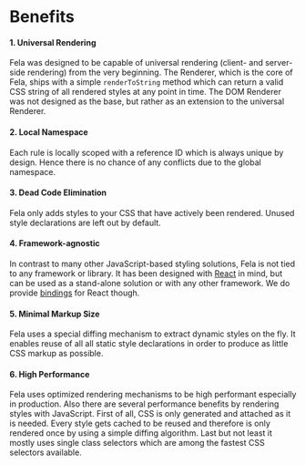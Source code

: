 # Benefits

#### 1. Universal Rendering
Fela was designed to be capable of universal rendering (client- and server-side rendering) from the very beginning. The Renderer, which is the core of Fela, ships with a simple `renderToString` method which can return a valid CSS string of all rendered styles at any point in time. The DOM Renderer was not designed as the base, but rather as an extension to the universal Renderer.

#### 2. Local Namespace
Each rule is locally scoped with a reference ID which is always unique by design. Hence there is no chance of any conflicts due to the global namespace.

#### 3. Dead Code Elimination
Fela only adds styles to your CSS that have actively been rendered. Unused style declarations are left out by default.

#### 4. Framework-agnostic
In contrast to many other JavaScript-based styling solutions, Fela is not tied to any framework or library. It has been designed with [React](https://facebook.github.io/react/) in mind, but can be used as a stand-alone solution or with any other framework. We do provide [bindings](https://github.com/rofrischmann/react-fela) for React though.

#### 5. Minimal Markup Size
Fela uses a special diffing mechanism to extract dynamic styles on the fly. It enables reuse of all all static style declarations in order to produce as little CSS markup as possible.

#### 6. High Performance
Fela uses optimized rendering mechanisms to be high performant especially in production. Also there are several performance benefits by rendering styles with JavaScript. First of all, CSS is only generated and attached as it is needed. Every style gets cached to be reused and therefore is only rendered once by using a simple diffing algorithm. Last but not least it mostly uses single class selectors which are among the fastest CSS selectors available.
